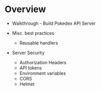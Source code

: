 # Overview

* Walkthrough - Build Pokedex API Server

* Misc. best practices
  * Reusable handlers

* Server Security
  * Authorization Headers
  * API tokens
  * Environment variables
  * CORS
  * Helmet
